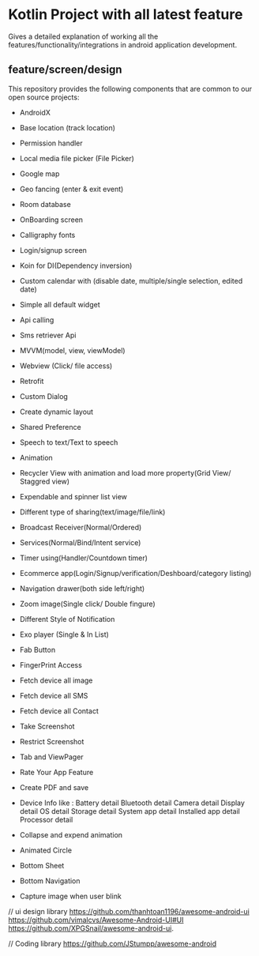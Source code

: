 # Kotlin Project with all latest feature

Gives a detailed explanation of working all the features/functionality/integrations in android application development.

## feature/screen/design

This repository provides the following components that are common to our open source projects:

* AndroidX
* Base location (track location)
* Permission handler
* Local media file picker (File Picker)
* Google map
* Geo fancing (enter & exit event)
* Room database
* OnBoarding screen
* Calligraphy fonts
* Login/signup screen
* Koin for DI(Dependency inversion)
* Custom calendar with (disable date, multiple/single selection, edited date)
* Simple all default widget
* Api calling
* Sms retriever Api 
* MVVM(model, view, viewModel)
* Webview (Click/ file access)
* Retrofit
* Custom Dialog
* Create dynamic layout
* Shared Preference
* Speech to text/Text to speech
* Animation
* Recycler View with animation and load more property(Grid View/ Staggred view)
* Expendable and spinner list view
* Different type of sharing(text/image/file/link)
* Broadcast Receiver(Normal/Ordered)
* Services(Normal/Bind/Intent service)
* Timer using(Handler/Countdown timer)
* Ecommerce app(Login/Signup/verification/Deshboard/category listing)
* Navigation drawer(both side left/right)
* Zoom image(Single click/ Double fingure)
* Different Style of Notification
* Exo player (Single & In List)
* Fab Button
* FingerPrint Access
* Fetch device all image
* Fetch device all SMS
* Fetch device all Contact
* Take Screenshot
* Restrict Screenshot
* Tab and ViewPager
* Rate Your App Feature
* Create PDF and save
* Device Info like :
        Battery detail
        Bluetooth detail
        Camera detail
        Display detail
        OS detail
        Storage detail
        System app detail
        Installed app detail
        Processor detail

* Collapse and expend animation
* Animated Circle
* Bottom Sheet
* Bottom Navigation
* Capture image when user blink




// ui design library
https://github.com/thanhtoan1196/awesome-android-ui
https://github.com/vimalcvs/Awesome-Android-UI#UI
https://github.com/XPGSnail/awesome-android-ui.


// Coding library
https://github.com/JStumpp/awesome-android

